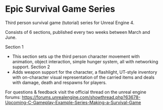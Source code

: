# Epic Survival Game Series
Third person survival game (tutorial) series for Unreal Engine 4.

Consists of 6 sections, published every two weeks between March and June.

Section 1
- This section sets up the third person character movement with animation, object interaction, simple hunger system, all with networking support.
Section 2
- Adds weapon support for the character, a flashlight, UT-style inventory with on-character visual representation of the carried items and deals with damage, death and respawns for players.

For questions & feedback visit the official thread on the unreal engine forums: https://forums.unrealengine.com/showthread.php?63678-Upcoming-C-Gameplay-Example-Series-Making-a-Survival-Game